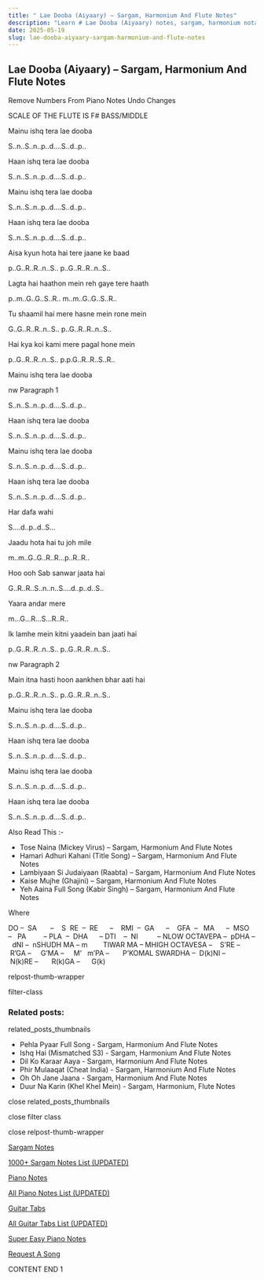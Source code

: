 ```yaml
---
title: " Lae Dooba (Aiyaary) – Sargam, Harmonium And Flute Notes"
description: "Learn # Lae Dooba (Aiyaary) notes, sargam, harmonium notations and flute notes. Easy step-by-step tutorial for beginners."
date: 2025-05-19
slug: lae-dooba-aiyaary-sargam-harmonium-and-flute-notes
---
```


## Lae Dooba (Aiyaary) – Sargam, Harmonium And Flute Notes

Remove Numbers From Piano Notes
Undo Changes

SCALE OF THE FLUTE IS F# BASS/MIDDLE

Mainu ishq tera lae dooba

S..n..S..n..p..d….S..d..p..

Haan ishq tera lae dooba

S..n..S..n..p..d….S..d..p..

Mainu ishq tera lae dooba

S..n..S..n..p..d….S..d..p..

Haan ishq tera lae dooba

S..n..S..n..p..d….S..d..p..

Aisa kyun hota hai tere jaane ke baad

p..G..R..R..n..S.. p..G..R..R..n..S..

Lagta hai haathon mein reh gaye tere haath

p..m..G..G..S..R.. m..m..G..G..S..R..

Tu shaamil hai mere hasne mein rone mein

G..G..R..R..n..S.. p..G..R..R..n..S..

Hai kya koi kami mere pagal hone mein

p..G..R..R..n..S.. p.p.G..R..R..S..R..

Mainu ishq tera lae dooba

nw Paragraph 1

S..n..S..n..p..d….S..d..p..

Haan ishq tera lae dooba

S..n..S..n..p..d….S..d..p..

Mainu ishq tera lae dooba

S..n..S..n..p..d….S..d..p..

Haan ishq tera lae dooba

S..n..S..n..p..d….S..d..p..

Har dafa wahi

S….d..p..d..S…

Jaadu hota hai tu joh mile

m..m..G..G..R..R…p..R..R..

Hoo ooh Sab sanwar jaata hai

G..R..R..S..n..n..S….d..p..d..S..

Yaara andar mere

m…G…R…S…R..R..

Ik lamhe mein kitni yaadein ban jaati hai

p..G..R..R..n..S.. p..G..R..R..n..S..

nw Paragraph 2

Main itna hasti hoon aankhen bhar aati hai

p..G..R..R..n..S.. p..G..R..R..n..S..

Mainu ishq tera lae dooba

S..n..S..n..p..d….S..d..p..

Haan ishq tera lae dooba

S..n..S..n..p..d….S..d..p..

Mainu ishq tera lae dooba

S..n..S..n..p..d….S..d..p..

Haan ishq tera lae dooba

S..n..S..n..p..d….S..d..p..

Also Read This :-

- Tose Naina (Mickey Virus) – Sargam, Harmonium And Flute Notes
- Hamari Adhuri Kahani (Title Song) – Sargam, Harmonium And Flute Notes
- Lambiyaan Si Judaiyaan (Raabta) – Sargam, Harmonium And Flute Notes
- Kaise Mujhe (Ghajini) – Sargam, Harmonium And Flute Notes
- Yeh Aaina Full Song (Kabir Singh) – Sargam, Harmonium And Flute Notes

Where

DO –  SA       –    S  RE  –  RE      –    RMI  –  GA      –    GFA  –   MA      –  MSO  –   PA         – PLA  –  DHA      – DTI    –  NI          – NLOW OCTAVEPA –  pDHA –  dNI –  nSHUDH MA – m        TIWAR MA – MHIGH OCTAVESA –    S’RE –     R’GA –     G’MA –     M’   m’PA –       P’KOMAL SWARDHA –  D(k)NI –       N(k)RE –       R(k)GA –      G(k)

relpost-thumb-wrapper

filter-class

### Related posts:

related_posts_thumbnails

- Pehla Pyaar Full Song - Sargam, Harmonium And Flute Notes
- Ishq Hai (Mismatched S3) - Sargam, Harmonium And Flute Notes
- Dil Ko Karaar Aaya - Sargam, Harmonium And Flute Notes
- Phir Mulaaqat (Cheat India) - Sargam, Harmonium And Flute Notes
- Oh Oh Jane Jaana - Sargam, Harmonium And Flute Notes
- Duur Na Karin (Khel Khel Mein) - Sargam, Harmonium, Flute Notes

close related_posts_thumbnails

close filter class

close relpost-thumb-wrapper

[Sargam Notes](/sargam-notes.html)

[1000+ Sargam Notes List (UPDATED)](/all-songs-list-sargam-notes.html)

[Piano Notes](/piano-notes.html)

[All Piano Notes List (UPDATED)](/all-songs-list-piano-notes.html)

[Guitar Tabs](/guitar-tabs.html)

[All Guitar Tabs List (UPDATED)](/all-songs-list-guitar-tabs.html)

[Super Easy Piano Notes](https://studywall.in/)

[Request A Song](/request-a-song.html)

CONTENT END 1
